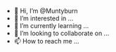 - 👋 Hi, I’m @Muntyburn
- 👀 I’m interested in ...
- 🌱 I’m currently learning ...
- 💞️ I’m looking to collaborate on ...
- 📫 How to reach me ...

<!---
Muntyburn/Muntyburn is a ✨ special ✨ repository because its `README.md` (this file) appears on your GitHub profile.
You can click the Preview link to take a look at your changes.
--->
